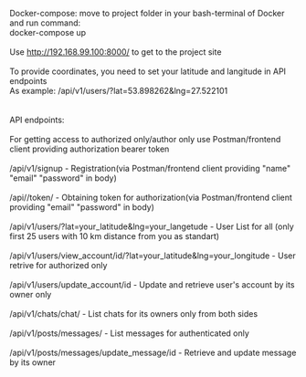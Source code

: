 Docker-compose: move to project folder in your bash-terminal of Docker and run command:<br>
docker-compose up<br>
<br>
Use http://192.168.99.100:8000/ to get to the project site<br>
<br>
To provide coordinates, you need to set your latitude and langitude in API endpoints<br>
As example: /api/v1/users/?lat=53.898262&lng=27.522101<br><br>
<br>
API endpoints:<br>
<br>
For getting access to authorized only/author only use Postman/frontend client providing authorization bearer token<br>
<br>
/api/v1/signup - Registration(via Postman/frontend client providing "name" "email" "password" in body)<br>
<br>
/api//token/ - Obtaining token for authorization(via Postman/frontend client providing "email" "password" in body)<br>
<br>
/api/v1/users/?lat=your_latitude&lng=your_langetude - User List for all (only first 25 users with 10 km distance from you as standart)<br>
<br>
/api/v1/users/view_account/id/?lat=your_latitude&lng=your_longitude - User retrive for authorized only<br>
<br>
/api/v1/users/update_account/id - Update and retrieve user's account by its owner only<br>
<br>
/api/v1/chats/chat/ - List chats for its owners only from both sides<br>
<br>
/api/v1/posts/messages/ - List messages for authenticated only<br>
<br>
/api/v1/posts/messages/update_message/id - Retrieve and update message by its owner<br>

